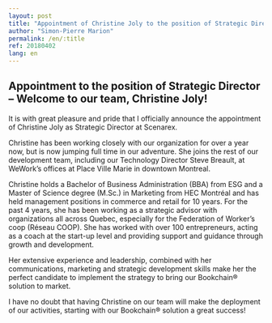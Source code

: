 ```yaml
---
layout: post
title: "Appointment of Christine Joly to the position of Strategic Director"
author: "Simon-Pierre Marion"
permalink: /en/:title
ref: 20180402
lang: en
---
```


## Appointment to the position of Strategic Director – Welcome to our team, Christine Joly!

It is with great pleasure and pride that I officially announce the appointment of Christine Joly as Strategic Director at Scenarex.

Christine has been working closely with our organization for over a year now, but is now jumping full time in our adventure.
She joins the rest of our development team, including our Technology Director Steve Breault, at WeWork’s offices at Place Ville Marie in downtown Montreal.

Christine holds a Bachelor of Business Administration (BBA) from ESG and a Master of Science degree (M.Sc.) in Marketing from HEC Montréal and has held management positions in commerce and retail for 10 years. For the past 4 years, she has been working as a strategic advisor with organizations all across Quebec, especially for the Federation of Worker’s coop (Réseau COOP). She has worked with over 100 entrepreneurs, acting as a coach at the start-up level and providing support and guidance through growth and development.

Her extensive experience and leadership, combined with her communications, marketing and strategic development skills make her the perfect candidate to implement the strategy to bring our Bookchain® solution to market.

I have no doubt that having Christine on our team will make the deployment of our activities, starting with our Bookchain® solution a great success!

